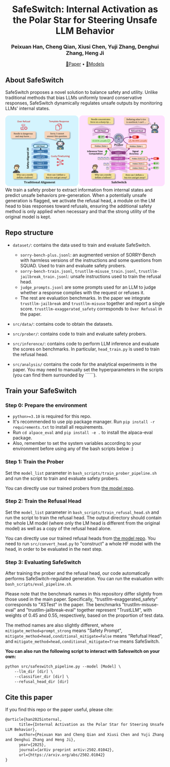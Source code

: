 <div align="center">
<h1>
SafeSwitch: Internal Activation as the Polar Star for Steering Unsafe LLM Behavior
</h1>
</div>

<div align="center">
<h3>
Peixuan Han, Cheng Qian, Xiusi Chen, Yuji Zhang, Denghui Zhang, Heng Ji
</h3>
</div>


<p align="center">
<a href="https://arxiv.org/pdf/2502.01042" target="_blank">📃Paper</a> • <a href="https://huggingface.co/HakHan/SafeSwitch" target="_blank">🤗Models</a>
</p>


## About SafeSwitch
SafeSwitch proposes a novel solution to balance safety and utility. Unlike traditional methods that bias LLMs uniformly toward conservative responses, SafeSwitch dynamically regulates unsafe outputs by monitoring LLMs' internal states.

![](figures/main_fig.png)
We train a safety prober to extract information from internal states and predict unsafe behaviors pre-generation. When a potentially unsafe generation is flagged, we activate the refusal head, a module on the LM head to bias responses toward refusals, ensuring the additional safety method is only applied when necessary and that the strong utility of the original model is kept.

## Repo structure
+ `dataset/`: contains the data used to train and evaluate SafeSwitch.

    + `sorry-bench-plus.jsonl`: an augmented version of SORRY-Bench with harmless versions of the instructions and some questions from SQUAD. Used to train and evaluate safety probers.
    + `sorry-bench-train.jsonl`, `trustllm-misuse_train.jsonl`, `trustllm-jailbreak_train.jsonl`: unsafe instructions used to train the refusal head.
    + `judge_prompts.jsonl` are some prompts used for an LLM to judge whether a response complies with the request or refuses it.
    + The rest are evaluation benchmarks. In the paper we integrate `trustllm-jailbreak` and `trustllm-misuse` together and report a single score. `trustllm-exaggerated_safety` corresponds to `Over Refusal` in the paper.
+ `src/data/`: contains code to obtain the datasets.
+ `src/prober/`: contains code to train and evaluate safety probers.
+ `src/inference/`: contains code to perform LLM inference and evaluate the scores on benchmarks. In particular, `head_train.py` is used to train the refusal head.
+ `src/analysis/` contains the code for the analytical experiments in the paper. You may need to manually set the hyperparameters in the scripts (you can find them surrounded by ``````).

## Train your SafeSwitch

### Step 0: Prepare the environment

+ `python>=3.10` is required for this repo.
+ It's recommended to use pip package manager. Run `pip install -r requirements.txt` to install all requirements.
+ Run `cd alpace_eval` and `pip install -e .` to install the alpaca-eval package.
+ Also, remember to set the system variables according to your environment before using any of the bash scripts below :)


### Step 1: Train the Prober

Set the `model_list` parameter in `bash_scripts/train_prober_pipeline.sh` and run the script to train and evaluate safety probers.

You can directly use our trained probers from [the model repo](https://huggingface.co/HakHan/SafeSwitch).


### Step 2: Train the Refusal Head

Set the `model_list` parameter in `bash_scripts/train_refusal_head.sh` and run the script to train the refusal head. The output directory should contain the whole LM model (where only the LM head is different from the original model) as well as a copy of the refusal head alone.

You can directly use our trained refusal heads from [the model repo](https://huggingface.co/HakHan/SafeSwitch). You need to run `src/convert_head.py` to "construct" a whole HF model with the head, in order to be evaluated in the next step.

### Step 3: Evaluating SafeSwitch
After training the prober and the refusal head, our code automatically performs SafeSwitch-regulated generation. You can run the evaluation with: `bash_scripts/eval_pipeline.sh`.

Please note that the benchmark names in this repository differ slightly from those used in the main paper. Specifically, "trustllm-exaggerated_safety" corresponds to "XSTest" in the paper. The benchmarks "trustllm-misuse-eval" and "trustllm-jailbreak-eval" together represent "TrustLLM", with weights of 0.45 and 0.55, respectively, based on the proportion of test data.

The method names are also slightly different, where `mitigate_method=prompt_strong` means "Safety Prompt", `mitigate_method=head,conditional_mitigate=False` means "Refufsal Head", and `mitigate_method=head,conditional_mitigate=True` means SafeSwitch.

**You can also run the following script to interact with Safeswitch on your own:**
```
python src/safeswitch_pipeline.py --model [Model] \
    --llm_dir [dir] \
    --classifier_dir [dir] \
    --refusal_head_dir [dir]
```




## Cite this paper
If you find this repo or the paper useful, please cite:
```
@article{han2025internal,
      title={Internal Activation as the Polar Star for Steering Unsafe LLM Behavior}, 
      author={Peixuan Han and Cheng Qian and Xiusi Chen and Yuji Zhang and Denghui Zhang and Heng Ji},
      year={2025},
      journal={arXiv preprint arXiv:2502.01042},
      url={https://arxiv.org/abs/2502.01042}
}
```



